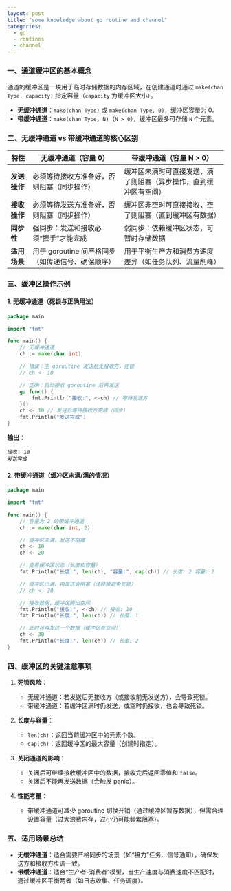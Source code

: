 ```yaml
---
layout: post
title: "some knowledge about go routine and channel"
categories:
  - go
  - routines
  - channel
---
```


### 一、通道缓冲区的基本概念
通道的缓冲区是一块用于临时存储数据的内存区域，在创建通道时通过 `make(chan Type, capacity)` 指定容量（`capacity` 为缓冲区大小）。

- **无缓冲通道**：`make(chan Type)` 或 `make(chan Type, 0)`，缓冲区容量为 0。
- **带缓冲通道**：`make(chan Type, N)`（`N > 0`），缓冲区最多可存储 `N` 个元素。


### 二、无缓冲通道 vs 带缓冲通道的核心区别
| 特性                | 无缓冲通道（容量 0）                          | 带缓冲通道（容量 N > 0）                      |
|---------------------|---------------------------------------------|---------------------------------------------|
| **发送操作**         | 必须等待接收方准备好，否则阻塞（同步操作）         | 缓冲区未满时可直接发送，满了则阻塞（异步操作，直到缓冲区有空间） |
| **接收操作**         | 必须等待发送方准备好，否则阻塞（同步操作）         | 缓冲区非空时可直接接收，空了则阻塞（直到缓冲区有数据）       |
| **同步性**           | 强同步：发送和接收必须“握手”才能完成              | 弱同步：依赖缓冲区状态，可暂时存储数据              |
| **适用场景**         | 用于 goroutine 间严格同步（如传递信号、确保顺序）    | 用于平衡生产方和消费方速度差异（如任务队列、流量削峰）      |


### 三、缓冲区操作示例
#### 1. 无缓冲通道（死锁与正确用法）
```go
package main

import "fmt"

func main() {
    // 无缓冲通道
    ch := make(chan int)

    // 错误：主 goroutine 发送后无接收方，死锁
    // ch <- 10 

    // 正确：启动接收 goroutine 后再发送
    go func() {
        fmt.Println("接收:", <-ch) // 等待发送方
    }()
    ch <- 10 // 发送后等待接收方完成（同步）
    fmt.Println("发送完成")
}
```
**输出**：
```
接收: 10
发送完成
```


#### 2. 带缓冲通道（缓冲区未满/满的情况）
```go
package main

import "fmt"

func main() {
    // 容量为 2 的带缓冲通道
    ch := make(chan int, 2)

    // 缓冲区未满，发送不阻塞
    ch <- 10
    ch <- 20

    // 查看缓冲区状态（长度和容量）
    fmt.Println("长度:", len(ch), "容量:", cap(ch)) // 长度: 2 容量: 2

    // 缓冲区已满，再发送会阻塞（注释掉避免死锁）
    // ch <- 30

    // 接收数据，缓冲区腾出空间
    fmt.Println("接收:", <-ch) // 接收: 10
    fmt.Println("长度:", len(ch)) // 长度: 1

    // 此时可再发送一个数据（缓冲区有空间）
    ch <- 30
    fmt.Println("长度:", len(ch)) // 长度: 2
}
```


### 四、缓冲区的关键注意事项
1. **死锁风险**：
   - 无缓冲通道：若发送后无接收方（或接收前无发送方），会导致死锁。
   - 带缓冲通道：若缓冲区满时仍发送，或空时仍接收，也会导致死锁。

2. **长度与容量**：
   - `len(ch)`：返回当前缓冲区中的元素个数。
   - `cap(ch)`：返回缓冲区的最大容量（创建时指定）。

3. **关闭通道的影响**：
   - 关闭后可继续接收缓冲区中的数据，接收完后返回零值和 `false`。
   - 关闭后不能再发送数据（会触发 panic）。

4. **性能考量**：
   - 带缓冲通道可减少 goroutine 切换开销（通过缓冲区暂存数据），但需合理设置容量（过大浪费内存，过小仍可能频繁阻塞）。


### 五、适用场景总结
- **无缓冲通道**：适合需要严格同步的场景（如“接力”任务、信号通知），确保发送方和接收方步调一致。
- **带缓冲通道**：适合“生产者-消费者”模型，当生产速度与消费速度不匹配时，通过缓冲区平衡两者（如日志收集、任务调度）。